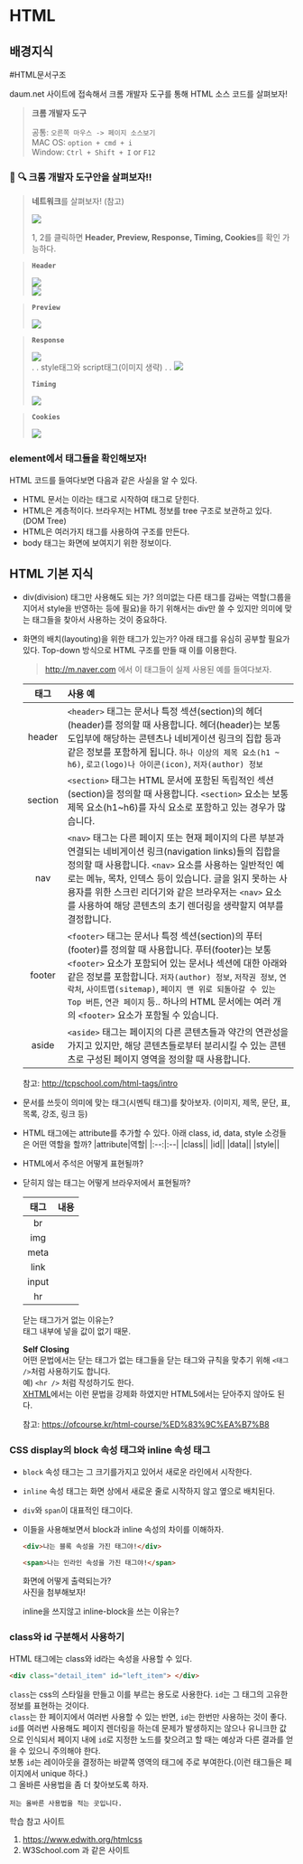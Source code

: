 # HTML

## 배경지식
#HTML문서구조

daum.net 사이트에 접속해서 크롬 개발자 도구를 통해 HTML 소스 코드를 살펴보자!  

> **크롬 개발자 도구**
> 
> 공통: `오른쪽 마우스 -> 페이지 소스보기`  
> MAC OS: `option + cmd + i`  
> Window: `Ctrl + Shift + I` or `F12` 
 
### :book: :mag: 크롬 개발자 도구안을 살펴보자!! 


> 
> **네트워크**를 살펴보자! (참고)
> 
> ![](https://i.imgur.com/aftwcAw.png)  
> 
> 1, 2를 클릭하면 
> **Header, Preview, Response, Timing, Cookies**를 확인 가능하다.

> **`Header`**
> 
> ![](https://i.imgur.com/aHv8p4G.png)  
>![](https://i.imgur.com/NX7SiJJ.png)  

>
> **`Preview`**
>
> ![](https://i.imgur.com/Ie8RWyl.png)  
>

> **`Response`**
> 
> ![](https://i.imgur.com/PQRI9Fw.png)  
> .
> .
> style태그와 script태그(이미지 생략)
> .
> .
> ![](https://i.imgur.com/4eD15a3.png)  
>
>
> **`Timing`**
> 
> ![](https://i.imgur.com/ger2bza.png)  

> **`Cookies`**
> 
> ![](https://i.imgur.com/vxKG9tG.png)  


### element에서 태그들을 확인해보자!

HTML 코드를 들여다보면 다음과 같은 사실을 알 수 있다.  
- HTML 문서는 <html>이라는 태그로 시작하여 </html> 태그로 닫힌다.  
- HTML은 계층적이다.
  브라우저는 HTML 정보를 tree 구조로 보관하고 있다. (DOM Tree)
- HTML은 여러가지 태그를 사용하여 구조를 만든다.  
- body 태그는 화면에 보여지기 위한 정보이다.  

## HTML 기본 지식
- div(division) 태그만 사용해도 되는 가?
  의미없는 다른 태그를 감싸는 역할(그룹을 지어서 style을 반영하는 등에 필요)을 하기 위해서는 div만 쓸 수 있지만 의미에 맞는 태그들을 찾아서 사용하는 것이 중요하다.
  

  
- 화면의 배치(layouting)을 위한 태그가 있는가?
  아래 태그를 유심히 공부할 필요가 있다. Top-down 방식으로 HTML 구조를 만들 때 이를 이용한다.  
  
    > http://m.naver.com 에서 이 태그들이 실제 사용된 예를 들여다보자.  
  
  |태그| 사용 예|
  |:--:|:--|
  |header|  `<header>` 태그는 문서나 특정 섹션(section)의 헤더(header)를 정의할 때 사용합니다. 헤더(header)는 보통 도입부에 해당하는 콘텐츠나 네비게이션 링크의 집합 등과 같은 정보를 포함하게 됩니다.  `하나 이상의 제목 요소(h1 ~ h6)`, `로고(logo)나 아이콘(icon)`, `저자(author) 정보` |
  |section| `<section>` 태그는 HTML 문서에 포함된 독립적인 섹션(section)을 정의할 때 사용합니다. `<section>` 요소는 보통 제목 요소(h1~h6)를 자식 요소로 포함하고 있는 경우가 많습니다. |
  |nav| `<nav>` 태그는 다른 페이지 또는 현재 페이지의 다른 부분과 연결되는 네비게이션 링크(navigation links)들의 집합을 정의할 때 사용합니다. `<nav>` 요소를 사용하는 일반적인 예로는 메뉴, 목차, 인덱스 등이 있습니다. 글을 읽지 못하는 사용자를 위한 스크린 리더기와 같은 브라우저는 `<nav>` 요소를 사용하여 해당 콘텐츠의 초기 렌더링을 생략할지 여부를 결정합니다. |
  |footer|`<footer>` 태그는 문서나 특정 섹션(section)의 푸터(footer)를 정의할 때 사용합니다. 푸터(footer)는 보통 `<footer>` 요소가 포함되어 있는 문서나 섹션에 대한 아래와 같은 정보를 포함합니다. `저자(author) 정보`, `저작권 정보`, `연락처`, `사이트맵(sitemap)`, `페이지 맨 위로 되돌아갈 수 있는 Top 버튼`, `연관 페이지` 등.. 하나의 HTML 문서에는 여러 개의 `<footer>` 요소가 포함될 수 있습니다. |
  |aside| `<aside>` 태그는 페이지의 다른 콘텐츠들과 약간의 연관성을 가지고 있지만, 해당 콘텐츠들로부터 분리시킬 수 있는 콘텐츠로 구성된 페이지 영역을 정의할 때 사용합니다. |
  참고: http://tcpschool.com/html-tags/intro  

- 문서를 쓰듯이 의미에 맞는 태그(시멘틱 태그)를 찾아보자. (이미지, 제목, 문단, 표, 목록, 강조, 링크 등)
- HTML 태그에는 attribute를 추가할 수 있다. 아래 class, id, data, style 소겅들은 어떤 역할을 할까?
  |attribute|역할|
  |:--:|:--|
  |class||
  |id||
  |data||
  |style||

- HTML에서 주석은 어떻게 표현될까?


- 닫히지 않는 태그는 어떻게 브라우저에서 표현될까?

  |태그|내용|
  |:--:|:--|
  |br||
  |img||
  |meta||
  |link||
  |input||
  |hr||
  
  닫는 태그가거 없는 이유는?  
  태그 내부에 넣을 값이 없기 때문.
  
  **Self Closing**  
  어떤 문법에서는 닫는 태그가 없는 태그들을 닫는 태그와 규칙을 맞추기 위해 `<태그 />`처럼 사용하기도 합니다.   
  예) `<hr />` 처럼 작성하기도 한다.  
  [XHTML](https://ofcourse.kr/html-course/HTML5%EC%99%80-XHTML)에서는 이런 문법을 강제화 하였지만 HTML5에서는 닫아주지 않아도 된다.  
  
  참고: https://ofcourse.kr/html-course/%ED%83%9C%EA%B7%B8  


### CSS display의 block 속성 태그와 inline 속성 태그
- `block` 속성 태그는 그 크기를가지고 있어서 새로운 라인에서 시작한다.  
- `inline` 속성 태그는 화면 상에서 새로운 줄로 시작하지 않고 옆으로 배치된다.  
- `div`와 `span`이 대표적인 태그이다.  
- 이들을 사용해보면서 block과 inline 속성의 차이를 이해하자.  
  ``` html
  <div>나는 블록 속성을 가진 태그야!</div>
  ```
  ``` html
  <span>나는 인라인 속성을 가진 태그야!</span>
  ```
  
  화면에 어떻게 출력되는가?  
  사진을 첨부해보자!  
  
  inline을 쓰지않고 inline-block을 쓰는 이유는?  

### class와 id 구분해서 사용하기
HTML 태그에는 class와 id라는 속성을 사용할 수 있다.  

``` html
<div class="detail_item" id="left_item"> </div>
```

`class`는 css의 스타일을 만들고 이를 부르는 용도로 사용한다. `id`는 그 태그의 고유한 정보를 표현하는 것이다.   
`class`는 한 페이지에서 여러번 사용할 수 있는 반면, `id`는 한번만 사용하는 것이 좋다.  
`id`를 여러번 사용해도 페이지 렌더링을 하는데 문제가 발생하지는 않으나 유니크한 값으로 인식되서 페이지 내에 `id`로 지정한 노드를 찾으려고 할 때는 예상과 다른 결과를 얻을 수 있으니 주의해야 한다.  
보통 `id`는 레이아웃을 결정하는 바깥쪽 영역의 태그에 주로 부여한다.(이런 태그들은 페이지에서 unique 하다.)  
그 올바른 사용법을 좀 더 찾아보도록 하자.
```
저는 올바른 사용법을 적는 곳입니다.
```

학습 참고 사이트
1. https://www.edwith.org/htmlcss  
2. W3School.com 과 같은 사이트  